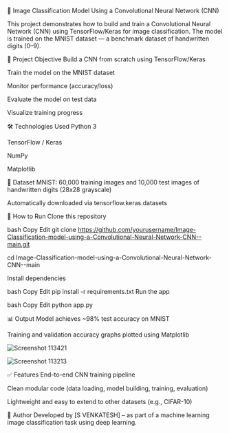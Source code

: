 🧠 Image Classification Model Using a Convolutional Neural Network (CNN)


This project demonstrates how to build and train a Convolutional Neural Network (CNN) using TensorFlow/Keras for image classification. The model is trained on the MNIST dataset — a benchmark dataset of handwritten digits (0–9).

🎯 Project Objective
Build a CNN from scratch using TensorFlow/Keras

Train the model on the MNIST dataset

Monitor performance (accuracy/loss)

Evaluate the model on test data

Visualize training progress

🛠️ Technologies Used
Python 3

TensorFlow / Keras

NumPy

Matplotlib

📁 Dataset
MNIST: 60,000 training images and 10,000 test images of handwritten digits (28x28 grayscale)

Automatically downloaded via tensorflow.keras.datasets

🚀 How to Run
Clone this repository

bash
Copy
Edit
git clone https://github.com/yourusername/Image-Classification-model-using-a-Convolutional-Neural-Network-CNN--main.git

cd Image-Classification-model-using-a-Convolutional-Neural-Network-CNN--main



Install dependencies

bash
Copy
Edit
pip install -r requirements.txt
Run the app

bash
Copy
Edit
python app.py



📊 Output
Model achieves ~98% test accuracy on MNIST

Training and validation accuracy graphs plotted using Matplotlib

![Screenshot 113421](https://github.com/user-attachments/assets/1fca6431-de81-4b87-8a71-06b2bcf1f44e)

![Screenshot 113213](https://github.com/user-attachments/assets/c6492998-6b39-4715-b6ad-4d42377e3c0f)



✅ Features
End-to-end CNN training pipeline

Clean modular code (data loading, model building, training, evaluation)

Lightweight and easy to extend to other datasets (e.g., CIFAR-10)

📌 Author
Developed by [S VENKATESH] – as part of a machine learning image classification task using deep learning.
